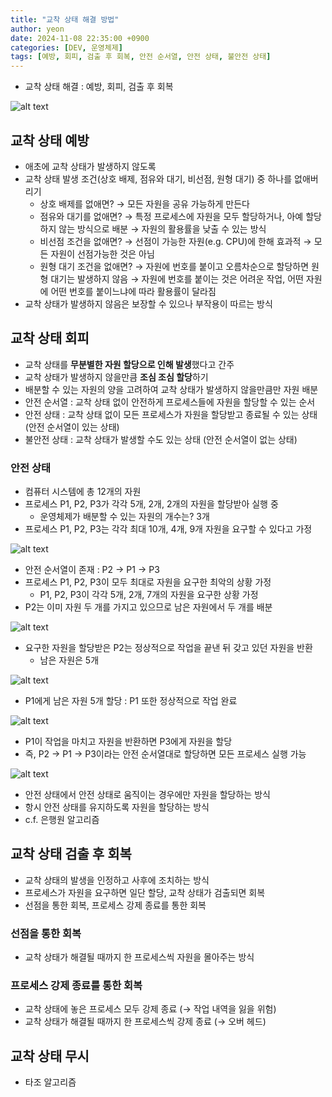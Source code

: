 ```yaml
---
title: "교착 상태 해결 방법"
author: yeon
date: 2024-11-08 22:35:00 +0900
categories: [DEV, 운영체제]
tags: [예방, 회피, 검출 후 회복, 안전 순서열, 안전 상태, 불안전 상태]
---
```


- 교착 상태 해결 : 예방, 회피, 검출 후 회복

![alt text](image.png)

## 교착 상태 예방

- 애초에 교착 상태가 발생하지 않도록
- 교착 상태 발생 조건(상호 배제, 점유와 대기, 비선점, 원형 대기) 중 하나를 없애버리기
    - 상호 배제를 없애면? → 모든 자원을 공유 가능하게 만든다
    - 점유와 대기를 없애면? → 특정 프로세스에 자원을 모두 할당하거나, 아예 할당하지 않는 방식으로 배분 → 자원의 활용률을 낮출 수 있는 방식
    - 비선점 조건을 없애면? → 선점이 가능한 자원(e.g. CPU)에 한해 효과적 → 모든 자원이 선점가능한 것은 아님
    - 원형 대기 조건을 없애면? → 자원에 번호를 붙이고 오름차순으로 할당하면 원형 대기는 발생하지 않음 → 자원에 번호를 붙이는 것은 어려운 작업, 어떤 자원에 어떤 번호를 붙이느냐에 따라 활용률이 달라짐
- 교착 상태가 발생하지 않음은 보장할 수 있으나 부작용이 따르는 방식

## 교착 상태 회피

- 교착 상태를 **무분별한 자원 할당으로 인해 발생**했다고 간주
- 교착 상태가 발생하지 않을만큼 **조심 조심 할당**하기
- 배분할 수 있는 자원의 양을 고려하여 교착 상태가 발생하지 않을만큼만 자원 배분
- 안전 순서열 : 교착 상태 없이 안전하게 프로세스들에 자원을 할당할 수 있는 순서
- 안전 상태 : 교착 상태 없이 모든 프로세스가 자원을 할당받고 종료될 수 있는 상태 (안전 순서열이 있는 상태)
- 불안전 상태 : 교착 상태가 발생할 수도 있는 상태 (안전 순서열이 없는 상태)

### 안전 상태

- 컴퓨터 시스템에 총 12개의 자원
- 프로세스 P1, P2, P3가 각각 5개, 2개, 2개의 자원을 할당받아 실행 중
    - 운영체제가 배분할 수 있는 자원의 개수는? 3개
- 프로세스 P1, P2, P3는 각각 최대 10개, 4개, 9개 자원을 요구할 수 있다고 가정

![alt text](image-1.png)

- 안전 순서열이 존재 : P2 → P1 → P3
- 프로세스 P1, P2, P3이 모두 최대로 자원을 요구한 최악의 상황 가정
    - P1, P2, P3이 각각 5개, 2개, 7개의 자원을 요구한 상황 가정
- P2는 이미 자원 두 개를 가지고 있으므로 남은 자원에서 두 개를 배분

![alt text](image-2.png)

- 요구한 자원을 할당받은 P2는 정상적으로 작업을 끝낸 뒤 갖고 있던 자원을 반환
    - 남은 자원은 5개

![alt text](image-3.png)

- P1에게 남은 자원 5개 할당 : P1 또한 정상적으로 작업 완료

![alt text](image-4.png)

- P1이 작업을 마치고 자원을 반환하면 P3에게 자원을 할당
- 즉, P2 → P1 → P3이라는 안전 순서열대로 할당하면 모든 프로세스 실행 가능

![alt text](image-5.png)

- 안전 상태에서 안전 상태로 움직이는 경우에만 자원을 할당하는 방식
- 항시 안전 상태를 유지하도록 자원을 할당하는 방식
- c.f. 은행원 알고리즘

## 교착 상태 검출 후 회복

- 교착 상태의 발생을 인정하고 사후에 조치하는 방식
- 프로세스가 자원을 요구하면 일단 할당, 교착 상태가 검출되면 회복
- 선점을 통한 회복, 프로세스 강제 종료를 통한 회복

### 선점을 통한 회복

- 교착 상태가 해결될 때까지 한 프로세스씩 자원을 몰아주는 방식

### 프로세스 강제 종료를 통한 회복

- 교착 상태에 놓은 프로세스 모두 강제 종료 (→ 작업 내역을 잃을 위험)
- 교착 상태가 해결될 때까지 한 프로세스씩 강제 종료 (→ 오버 헤드)

## 교착 상태 무시

- 타조 알고리즘
